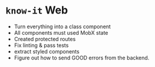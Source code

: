 # `know-it` Web 

- Turn everything into a class component
- All components must used MobX state
- Created protected routes
- Fix linting & pass tests
- extract styled components
- Figure out how to send GOOD errors from the backend.